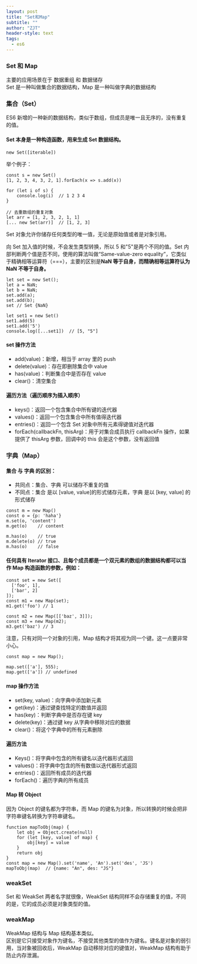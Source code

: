```yaml
---
layout: post
title: "Set和Map"
subtitle: ""
author: "ZJT"
header-style: text
tags:
  - es6
---
```


### Set 和 Map

主要的应用场景在于 数据重组 和 数据储存  
Set 是一种叫做集合的数据结构，Map 是一种叫做字典的数据结构

### 集合（Set）

ES6 新增的一种新的数据结构，类似于数组，但成员是唯一且无序的，没有重复的值。

#### Set 本身是一种构造函数，用来生成 Set 数据结构。

```
new Set([iterable])
```

举个例子：

```
const s = new Set()
[1, 2, 3, 4, 3, 2, 1].forEach(x => s.add(x))

for (let i of s) {
    console.log(i)	// 1 2 3 4
}

// 去重数组的重复对象
let arr = [1, 2, 3, 2, 1, 1]
[... new Set(arr)]	// [1, 2, 3]
```

Set 对象允许你储存任何类型的唯一值，无论是原始值或者是对象引用。

向 Set 加入值的时候，不会发生类型转换，所以 5 和"5"是两个不同的值。Set 内部判断两个值是否不同，使用的算法叫做“Same-value-zero equality”，它类似于精确相等运算符（===），主要的区别是**NaN 等于自身，而精确相等运算符认为 NaN 不等于自身。**

```
let set = new Set();
let a = NaN;
let b = NaN;
set.add(a);
set.add(b);
set // Set {NaN}

let set1 = new Set()
set1.add(5)
set1.add('5')
console.log([...set1])	// [5, "5"]
```

#### set 操作方法

- add(value)：新增，相当于 array 里的 push
- delete(value)：存在即删除集合中 value
- has(value)：判断集合中是否存在 value
- clear()：清空集合

#### 遍历方法（遍历顺序为插入顺序）

- keys()：返回一个包含集合中所有键的迭代器
- values()：返回一个包含集合中所有值得迭代器
- entries()：返回一个包含 Set 对象中所有元素得键值对迭代器
- forEach(callbackFn, thisArg)：用于对集合成员执行 callbackFn 操作，如果提供了 thisArg 参数，回调中的 this 会是这个参数，没有返回值

### 字典（Map）

#### 集合 与 字典 的区别：

- 共同点：集合、字典 可以储存不重复的值
- 不同点：集合 是以 [value, value]的形式储存元素，字典 是以 [key, value] 的形式储存

```
const m = new Map()
const o = {p: 'haha'}
m.set(o, 'content')
m.get(o)	// content

m.has(o)	// true
m.delete(o)	// true
m.has(o)	// false
```

#### 任何具有 Iterator 接口、且每个成员都是一个双元素的数组的数据结构都可以当作 Map 构造函数的参数，例如：

```
const set = new Set([
  ['foo', 1],
  ['bar', 2]
]);
const m1 = new Map(set);
m1.get('foo') // 1

const m2 = new Map([['baz', 3]]);
const m3 = new Map(m2);
m3.get('baz') // 3
```

注意，只有对同一个对象的引用，Map 结构才将其视为同一个键。这一点要非常小心。

```
const map = new Map();

map.set(['a'], 555);
map.get(['a']) // undefined
```

#### map 操作方法

- set(key, value)：向字典中添加新元素
- get(key)：通过键查找特定的数值并返回
- has(key)：判断字典中是否存在键 key
- delete(key)：通过键 key 从字典中移除对应的数据
- clear()：将这个字典中的所有元素删除

#### 遍历方法

- Keys()：将字典中包含的所有键名以迭代器形式返回
- values()：将字典中包含的所有数值以迭代器形式返回
- entries()：返回所有成员的迭代器
- forEach()：遍历字典的所有成员

#### Map 转 Object

因为 Object 的键名都为字符串，而 Map 的键名为对象，所以转换的时候会把非字符串键名转换为字符串键名。

```
function mapToObj(map) {
    let obj = Object.create(null)
    for (let [key, value] of map) {
        obj[key] = value
    }
    return obj
}
const map = new Map().set('name', 'An').set('des', 'JS')
mapToObj(map)  // {name: "An", des: "JS"}
```

### weakSet

Set 和 WeakSet 两者名字就很像，WeakSet 结构同样不会存储重复的值，不同的是，它的成员必须是对象类型的值。

### weakMap

WeakMap 结构与 Map 结构基本类似。  
区别是它只接受对象作为键名，不接受其他类型的值作为键名。键名是对象的弱引用，当对象被回收后，WeakMap 自动移除对应的键值对，WeakMap 结构有助于防止内存泄漏。
